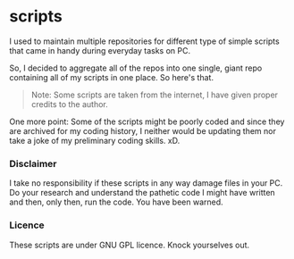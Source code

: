 # scripts

I used to maintain multiple repositories for different type of simple scripts that came in handy during everyday tasks on PC.

So, I decided to aggregate all of the repos into one single, giant repo containing all of my scripts in one place. So here's that.

> Note: Some scripts are taken from the internet, I have given proper credits to the author.

One more point: Some of the scripts might be poorly coded and since they are archived for my coding history, I neither would be updating them nor take a joke of my preliminary coding skills. xD. 

### Disclaimer
I take no responsibility if these scripts in any way damage files in your PC. Do your research and understand the pathetic code I might have written and then, only then, run the code. You have been warned.

### Licence
These scripts are under GNU GPL licence. Knock yourselves out.